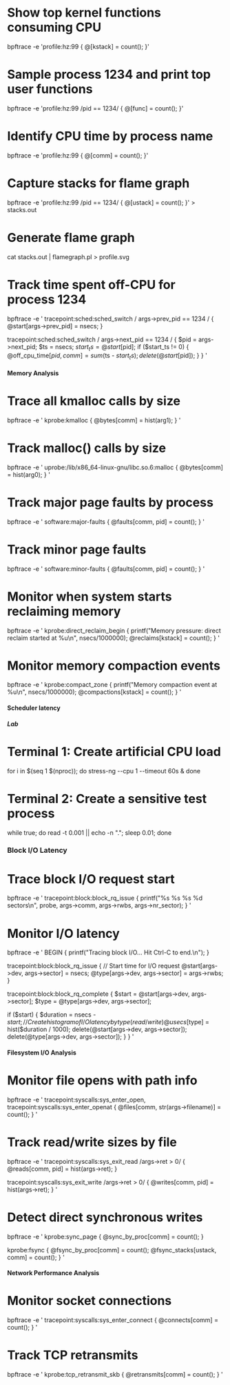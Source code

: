 # Show top kernel functions consuming CPU
bpftrace -e 'profile:hz:99 { @[kstack] = count(); }'

# Sample process 1234 and print top user functions
bpftrace -e 'profile:hz:99 /pid == 1234/ { @[func] = count(); }'

# Identify CPU time by process name
bpftrace -e 'profile:hz:99 { @[comm] = count(); }'

# Capture stacks for flame graph
bpftrace -e 'profile:hz:99 /pid == 1234/ { @[ustack] = count(); }' > stacks.out

# Generate flame graph
cat stacks.out | flamegraph.pl > profile.svg

# Track time spent off-CPU for process 1234
bpftrace -e '
tracepoint:sched:sched_switch / args->prev_pid == 1234 / {
  @start[args->prev_pid] = nsecs;
}

tracepoint:sched:sched_switch / args->next_pid == 1234 / {
  $pid = args->next_pid;
  $ts = nsecs;
  $start_ts = @start[$pid];
  if ($start_ts != 0) {
    @off_cpu_time[$pid, comm] = sum($ts - $start_ts);
    delete(@start[$pid]);
  }
}
'

#### Memory Analysis
# Trace all kmalloc calls by size
bpftrace -e '
kprobe:kmalloc {
  @bytes[comm] = hist(arg1);
}
'

# Track malloc() calls by size
bpftrace -e '
uprobe:/lib/x86_64-linux-gnu/libc.so.6:malloc {
  @bytes[comm] = hist(arg0);
}
'
# Track major page faults by process
bpftrace -e '
software:major-faults {
  @faults[comm, pid] = count();
}
'

# Track minor page faults 
bpftrace -e '
software:minor-faults {
  @faults[comm, pid] = count();
}
'

# Monitor when system starts reclaiming memory
bpftrace -e '
kprobe:direct_reclaim_begin {
  printf("Memory pressure: direct reclaim started at %u\n", nsecs/1000000);
  @reclaims[kstack] = count();
}
'

# Monitor memory compaction events
bpftrace -e '
kprobe:compact_zone {
  printf("Memory compaction event at %u\n", nsecs/1000000);
  @compactions[kstack] = count();
}
'

#### Scheduler latency 



##### Lab
# Terminal 1: Create artificial CPU load
for i in $(seq 1 $(nproc)); do 
  stress-ng --cpu 1 --timeout 60s &
done

# Terminal 2: Create a sensitive test process
while true; do 
  read -t 0.001 || echo -n "."; 
  sleep 0.01; 
done

### Block I/O Latency
# Trace block I/O request start
bpftrace -e '
tracepoint:block:block_rq_issue {
 printf("%s %s %s %d sectors\n", 
 probe, args->comm, args->rwbs, args->nr_sector);
}
'

# Monitor I/O latency
bpftrace -e '
BEGIN {
 printf("Tracing block I/O... Hit Ctrl-C to end.\n");
}

tracepoint:block:block_rq_issue {
 // Start time for I/O request
 @start[args->dev, args->sector] = nsecs;
 @type[args->dev, args->sector] = args->rwbs;
}

tracepoint:block:block_rq_complete {
 $start = @start[args->dev, args->sector];
 $type = @type[args->dev, args->sector];
 
 if ($start) {
 $duration = nsecs - $start;
 // Create histogram of I/O latency by type (read/write)
 @usecs[$type] = hist($duration / 1000);
 delete(@start[args->dev, args->sector]);
 delete(@type[args->dev, args->sector]);
 }
}
'

#### Filesystem I/O Analysis

# Monitor file opens with path info
bpftrace -e '
tracepoint:syscalls:sys_enter_open,
tracepoint:syscalls:sys_enter_openat {
  @files[comm, str(args->filename)] = count();
}
'

# Track read/write sizes by file
bpftrace -e '
tracepoint:syscalls:sys_exit_read /args->ret > 0/ {
  @reads[comm, pid] = hist(args->ret);
}

tracepoint:syscalls:sys_exit_write /args->ret > 0/ {
  @writes[comm, pid] = hist(args->ret);
}
'

# Detect direct synchronous writes
bpftrace -e '
kprobe:sync_page {
  @sync_by_proc[comm] = count();
}

kprobe:fsync {
  @fsync_by_proc[comm] = count();
  @fsync_stacks[ustack, comm] = count();
}
'

#### Network Performance Analysis

# Monitor socket connections
bpftrace -e '
tracepoint:syscalls:sys_enter_connect {
  @connects[comm] = count();
}
'

# Track TCP retransmits
bpftrace -e '
kprobe:tcp_retransmit_skb {
  @retransmits[comm] = count();
}
'

